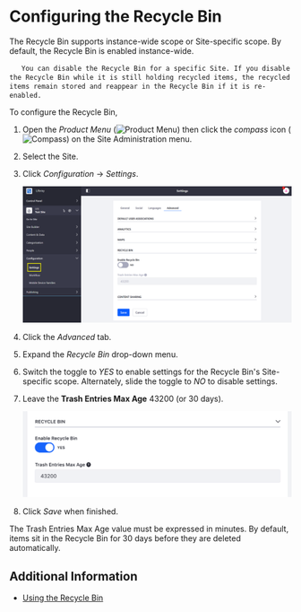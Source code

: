 # Configuring the Recycle Bin

The Recycle Bin supports instance-wide scope or Site-specific scope. By default, the Recycle Bin is enabled instance-wide.

```tip::
   You can disable the Recycle Bin for a specific Site. If you disable the Recycle Bin while it is still holding recycled items, the recycled items remain stored and reappear in the Recycle Bin if it is re-enabled.
```

To configure the Recycle Bin,

1. Open the _Product Menu_ (![Product Menu](../../images/icon-product-menu.png)) then click the _compass_ icon (![Compass](../../images/icon-compass.png)) on the Site Administration menu.
1. Select the Site.
1. Click _Configuration_ &rarr; _Settings_.

   ![Site Configuration Settings](./configuring-the-recycle-bin/images/01.png)

1. Click the _Advanced_ tab.
1. Expand the _Recycle Bin_ drop-down menu.
1. Switch the toggle to _YES_ to enable settings for the Recycle Bin's Site-specific scope. Alternately, slide the toggle to _NO_ to disable settings.
1. Leave the **Trash Entries Max Age** 43200 (or 30 days).

    ![The Recycle Bin offers several configurable options for your site.](./configuring-the-recycle-bin/images/02.png)

1. Click _Save_ when finished.

The Trash Entries Max Age value must be expressed in minutes. By default, items sit in the Recycle Bin for 30 days before they are deleted automatically.

## Additional Information

* [Using the Recycle Bin](./using-the-recycle-bin.md)
